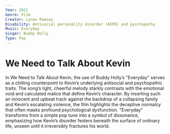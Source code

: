 ```yaml
---
Year: 2011
Genre: Film
Creator: Lynne Ramsay
Disability: Antisocial personality disorder (ASPD) and pyschopathy
Music: Everyday
Singer: Buddy Holly
Type: Pop
---
```


# We Need to Talk About Kevin

In We Need to Talk About Kevin, the use of Buddy Holly’s "Everyday" serves as a chilling counterpoint to Kevin’s underlying antisocial and psychopathic traits. The song’s light, cheerful melody starkly contrasts with the emotional void and calculated malice that define Kevin’s character. By inserting such an innocent and upbeat track against the backdrop of a collapsing family and Kevin’s escalating violence, the film highlights the deceptive normalcy that often masks profound psychological dysfunction. "Everyday" transforms from a simple pop tune into a symbol of dissonance, emphasizing how Kevin’s disorder festers beneath the surface of ordinary life, unseen until it irreversibly fractures his world.
